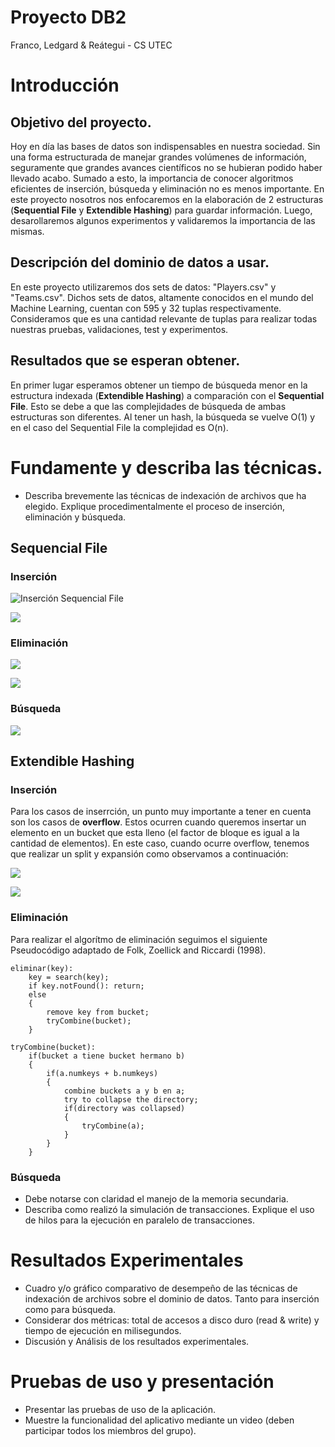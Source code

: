 # Proyecto DB2
Franco, Ledgard & Reátegui - CS UTEC

# Introducción
## Objetivo del proyecto.

Hoy en día las bases de datos son indispensables en nuestra sociedad. Sin una forma estructurada de manejar grandes volúmenes de información, seguramente que grandes avances científicos no se hubieran podido haber llevado acabo. Sumado a esto, la importancia de conocer algoritmos eficientes de inserción, búsqueda y eliminación no es menos importante. En este proyecto nosotros nos enfocaremos en la elaboración de 2 estructuras (**Sequential File** y **Extendible Hashing**) para guardar información. Luego, desarollaremos algunos experimentos y validaremos la importancia de las mismas. 

## Descripción del dominio de datos a usar.

En este proyecto utilizaremos dos sets de datos: "Players.csv" y "Teams.csv". Dichos sets de datos, altamente conocidos en el mundo del Machine Learning, cuentan con 595 y 32 tuplas respectivamente. Consideramos que es una cantidad relevante de tuplas para realizar todas nuestras pruebas, validaciones, test y experimentos. 

## Resultados que se esperan obtener.

En primer lugar esperamos obtener un tiempo de búsqueda menor en la estructura indexada (**Extendible Hashing**) a comparación con el **Sequential File**. Esto se debe a que las complejidades de búsqueda de ambas estructuras son diferentes. Al tener un hash, la búsqueda se vuelve O(1) y en el caso del Sequential File la complejidad es O(n).

# Fundamente y describa las técnicas.

- Describa brevemente las técnicas de indexación de archivos que ha elegido. Explique procedimentalmente el proceso de inserción, eliminación y búsqueda.

## Sequencial File

### Inserción

![Inserción Sequencial File](https://i.ibb.co/9chv09W/Captura-de-Pantalla-2020-10-12-a-la-s-14-05-39.png)

![](https://i.ibb.co/swjb0cd/Captura-de-Pantalla-2020-10-12-a-la-s-14-10-37.png)

### Eliminación
![](https://i.ibb.co/7Vyv89y/Captura-de-Pantalla-2020-10-12-a-la-s-14-17-16.png)

![](https://i.ibb.co/z6q7bpr/Captura-de-Pantalla-2020-10-12-a-la-s-14-18-20.png)

### Búsqueda

![](https://i.ibb.co/Gv46N7p/Captura-de-Pantalla-2020-10-12-a-la-s-14-15-31.png)

## Extendible Hashing

### Inserción

Para los casos de inserrción, un punto muy importante a tener en cuenta son los casos de **overflow**. Estos ocurren cuando queremos insertar un elemento en un bucket que esta lleno (el factor de bloque es igual a la cantidad de elementos). En este caso, cuando ocurre overflow, tenemos que realizar un split y expansión como observamos a continuación:

![](https://i.ibb.co/JdQbHmx/Captura-de-Pantalla-2020-10-12-a-la-s-15-41-20.png)

![](https://i.ibb.co/92VQD20/Captura-de-Pantalla-2020-10-12-a-la-s-15-41-25.png)

### Eliminación

Para realizar el algorítmo de eliminación seguimos el siguiente Pseudocódigo adaptado de Folk, Zoellick and Riccardi (1998). 

```
eliminar(key):
    key = search(key);
    if key.notFound(): return;
    else
    {
        remove key from bucket;
        tryCombine(bucket);
    }
    
tryCombine(bucket):
    if(bucket a tiene bucket hermano b)
    {
        if(a.numkeys + b.numkeys)
        {
            combine buckets a y b en a;
            try to collapse the directory;
            if(directory was collapsed)
            {
                tryCombine(a);
            }
        }
    }

```


### Búsqueda

- Debe notarse con claridad el manejo de la memoria secundaria.
- Describa como realizó la simulación de transacciones. Explique el uso de hilos para la ejecución en paralelo de transacciones.

# Resultados Experimentales
- Cuadro y/o gráfico comparativo de desempeño de las técnicas de indexación de archivos sobre el dominio de datos. Tanto para inserción como para búsqueda.
- Considerar dos métricas: total de accesos a disco duro (read & write) y tiempo de ejecución en milisegundos.
- Discusión y Análisis de los resultados experimentales.

# Pruebas de uso y presentación

- Presentar las pruebas de uso de la aplicación.
- Muestre la funcionalidad del aplicativo mediante un video (deben participar todos los
miembros del grupo).